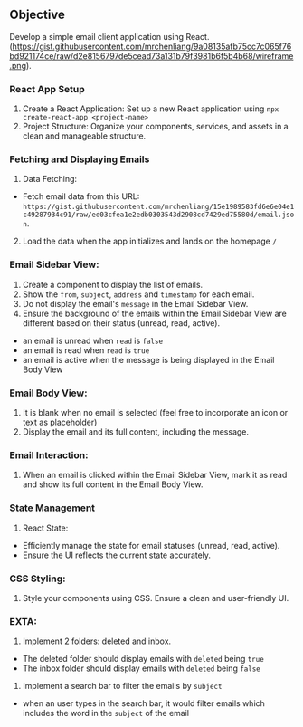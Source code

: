 ## Objective
Develop a simple email client application using React. (https://gist.githubusercontent.com/mrchenliang/9a08135afb75cc7c065f76bd921174ce/raw/d2e8156797de5cead73a131b79f3981b6f5b4b68/wireframe.png).

### React App Setup
1. Create a React Application: Set up a new React application using `npx create-react-app <project-name>`
2. Project Structure: Organize your components, services, and assets in a clean and manageable structure.

### Fetching and Displaying Emails
1. Data Fetching:
  * Fetch email data from this URL: `https://gist.githubusercontent.com/mrchenliang/15e1989583fd6e6e04e1c49287934c91/raw/ed03cfea1e2edb0303543d2908cd7429ed75580d/email.json`.
2. Load the data when the app initializes and lands on the homepage `/`

### Email Sidebar View:
1. Create a component to display the list of emails.
2. Show the `from`, `subject`, `address` and `timestamp` for each email.
3. Do not display the email's `message` in the Email Sidebar View.
4. Ensure the background of the emails within the Email Sidebar View are different based on their status (unread, read, active).
  * an email is unread when `read` is `false`
  * an email is read when `read` is `true`
  * an email is active when the message is being displayed in the Email Body View

### Email Body View:
1. It is blank when no email is selected (feel free to incorporate an icon or text as placeholder)
2. Display the email and its full content, including the message.

### Email Interaction:
1. When an email is clicked within the Email Sidebar View, mark it as read and show its full content in the Email Body View.

### State Management
1. React State:
  * Efficiently manage the state for email statuses (unread, read, active).
  * Ensure the UI reflects the current state accurately.
### CSS Styling:
1. Style your components using CSS. Ensure a clean and user-friendly UI.

### EXTA:
1. Implement 2 folders: deleted and inbox.  
  * The deleted folder should display emails with `deleted` being `true`
  * The inbox folder should display emails with `deleted` being `false`
1. Implement a search bar to filter the emails by `subject`
  * when an user types in the search bar, it would filter emails which includes the word in the `subject` of the email